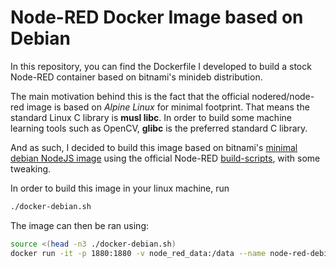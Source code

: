# Node-RED Docker Image based on Debian
In this repository, you can find the Dockerfile I developed to build a stock Node-RED container based on bitnami's minideb distribution.

The main motivation behind this is the fact that the official nodered/node-red image is based on *Alpine Linux* for minimal footprint. That means the standard Linux C library is **musl libc**. In order to build some machine learning tools such as OpenCV, **glibc** is the preferred standard C library. 

And as such, I decided to build this image based on bitnami's [minimal debian NodeJS image](https://hub.docker.com/r/bitnami/node) using the official Node-RED [build-scripts](https://github.com/node-red/node-red-docker/tree/master/docker-custom), with some tweaking. 

In order to build this image in your linux machine, run
```bash
./docker-debian.sh
```

The image can then be ran using:
```bash
source <(head -n3 ./docker-debian.sh)
docker run -it -p 1880:1880 -v node_red_data:/data --name node-red-debian node-red-minideb:${NODE_VERSION}-v${NODE_RED_VERSION}
```